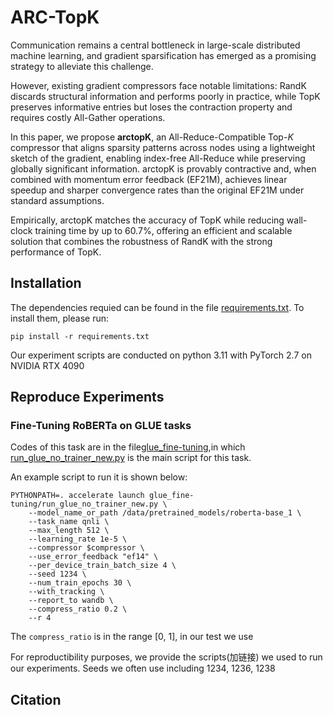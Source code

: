 # ARC-TopK

Communication remains a central bottleneck in large-scale distributed machine learning, and gradient sparsification has emerged as a promising strategy to alleviate this challenge. 

However, existing gradient compressors face notable limitations: RandK discards structural information and performs poorly in practice, while TopK preserves informative entries but loses the contraction property and requires costly All-Gather operations. 

In this paper, we propose **arctopK**, an All-Reduce-Compatible Top-$K$ compressor that aligns sparsity patterns across nodes using a lightweight sketch of the gradient, enabling index-free All-Reduce while preserving globally significant information. arctopK is provably contractive and, when combined with momentum error feedback (EF21M), achieves linear speedup and sharper convergence rates than the original EF21M under standard assumptions. 

Empirically, arctopK matches the accuracy of TopK while reducing wall-clock training time by up to 60.7\%, offering an efficient and scalable solution that combines the robustness of RandK with the strong performance of TopK.


## Installation

The dependencies requied can be found in the file [requirements.txt](https://github.com/Aris-ma/AllreduceTopK/blob/master/requirements.txt). To install them, please run:

```
pip install -r requirements.txt
```

Our experiment scripts are conducted on python 3.11 with PyTorch 2.7 on NVIDIA RTX 4090

## Reproduce Experiments

### Fine-Tuning RoBERTa on GLUE tasks

Codes of this task are in the file[glue_fine-tuning](https://github.com/Aris-ma/AllreduceTopK/tree/master/glue_fine-tuning),in which [run_glue_no_trainer_new.py](https://github.com/Aris-ma/AllreduceTopK/blob/master/glue_fine-tuning/run_glue_no_trainer_new.py) is the main script for this task.

An example script to run it is shown below:

```
PYTHONPATH=. accelerate launch glue_fine-tuning/run_glue_no_trainer_new.py \
    --model_name_or_path /data/pretrained_models/roberta-base_1 \
    --task_name qnli \
    --max_length 512 \
    --learning_rate 1e-5 \
    --compressor $compressor \
    --use_error_feedback "ef14" \
    --per_device_train_batch_size 4 \
    --seed 1234 \
    --num_train_epochs 30 \
    --with_tracking \
    --report_to wandb \
    --compress_ratio 0.2 \
    --r 4
```

The `compress_ratio` is in the range [0, 1], in our test we use 

For reproductibility purposes, we provide the scripts(加链接) we used to run our experiments. Seeds we often use including 1234, 1236, 1238

## Citation